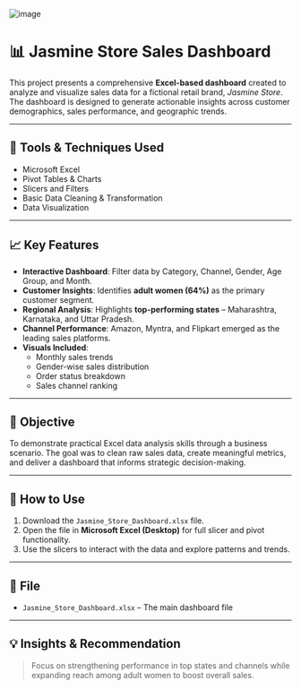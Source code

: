 ![image](https://github.com/user-attachments/assets/0c458df8-245f-4ab3-921d-035dabc988c5)
# 📊 Jasmine Store Sales Dashboard

This project presents a comprehensive **Excel-based dashboard** created to analyze and visualize sales data for a fictional retail brand, *Jasmine Store*. The dashboard is designed to generate actionable insights across customer demographics, sales performance, and geographic trends.

---

## 🔧 Tools & Techniques Used

- Microsoft Excel  
- Pivot Tables & Charts  
- Slicers and Filters  
- Basic Data Cleaning & Transformation  
- Data Visualization

---

## 📈 Key Features

- **Interactive Dashboard**: Filter data by Category, Channel, Gender, Age Group, and Month.
- **Customer Insights**: Identifies **adult women (64%)** as the primary customer segment.
- **Regional Analysis**: Highlights **top-performing states** – Maharashtra, Karnataka, and Uttar Pradesh.
- **Channel Performance**: Amazon, Myntra, and Flipkart emerged as the leading sales platforms.
- **Visuals Included**:
  - Monthly sales trends  
  - Gender-wise sales distribution  
  - Order status breakdown  
  - Sales channel ranking

---

## 📌 Objective

To demonstrate practical Excel data analysis skills through a business scenario. The goal was to clean raw sales data, create meaningful metrics, and deliver a dashboard that informs strategic decision-making.

---

## 🔗 How to Use

1. Download the `Jasmine_Store_Dashboard.xlsx` file.
2. Open the file in **Microsoft Excel (Desktop)** for full slicer and pivot functionality.
3. Use the slicers to interact with the data and explore patterns and trends.

---

## 📁 File

- `Jasmine_Store_Dashboard.xlsx` – The main dashboard file

---

## 💡 Insights & Recommendation

> Focus on strengthening performance in top states and channels while expanding reach among adult women to boost overall sales.


